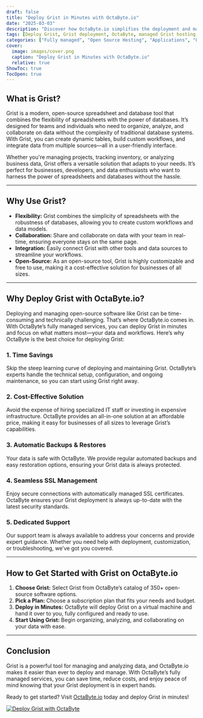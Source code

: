 ```yaml
---
draft: false
title: "Deploy Grist in Minutes with OctaByte.io"
date: "2025-03-03"
description: "Discover how OctaByte.io simplifies the deployment and management of Grist, a powerful open-source spreadsheet and database tool. Save time, reduce costs, and enjoy seamless technical support with OctaByte's fully managed services."
tags: [Deploy Grist, Grist deployment, OctaByte, managed Grist hosting, open-source spreadsheet, database tool, managed open-source software, Grist benefits, OctaByte services, Grist deployment made easy]
categories: ["Fully managed", "Open Source Hosting", "Applications", "Others", "Grist"]
cover:
  image: images/cover.png
  caption: "Deploy Grist in Minutes with OctaByte.io"
  relative: true
ShowToc: true
TocOpen: true
---
```



## What is Grist?

Grist is a modern, open-source spreadsheet and database tool that combines the flexibility of spreadsheets with the power of databases. It’s designed for teams and individuals who need to organize, analyze, and collaborate on data without the complexity of traditional database systems. With Grist, you can create dynamic tables, build custom workflows, and integrate data from multiple sources—all in a user-friendly interface.

Whether you're managing projects, tracking inventory, or analyzing business data, Grist offers a versatile solution that adapts to your needs. It’s perfect for businesses, developers, and data enthusiasts who want to harness the power of spreadsheets and databases without the hassle.

---

## Why Use Grist?

- **Flexibility:** Grist combines the simplicity of spreadsheets with the robustness of databases, allowing you to create custom workflows and data models.
- **Collaboration:** Share and collaborate on data with your team in real-time, ensuring everyone stays on the same page.
- **Integration:** Easily connect Grist with other tools and data sources to streamline your workflows.
- **Open-Source:** As an open-source tool, Grist is highly customizable and free to use, making it a cost-effective solution for businesses of all sizes.

---

## Why Deploy Grist with OctaByte.io?

Deploying and managing open-source software like Grist can be time-consuming and technically challenging. That’s where OctaByte.io comes in. With OctaByte’s fully managed services, you can deploy Grist in minutes and focus on what matters most—your data and workflows. Here’s why OctaByte is the best choice for deploying Grist:

### 1. **Time Savings**
   Skip the steep learning curve of deploying and maintaining Grist. OctaByte’s experts handle the technical setup, configuration, and ongoing maintenance, so you can start using Grist right away.

### 2. **Cost-Effective Solution**
   Avoid the expense of hiring specialized IT staff or investing in expensive infrastructure. OctaByte provides an all-in-one solution at an affordable price, making it easy for businesses of all sizes to leverage Grist’s capabilities.

### 3. **Automatic Backups & Restores**
   Your data is safe with OctaByte. We provide regular automated backups and easy restoration options, ensuring your Grist data is always protected.

### 4. **Seamless SSL Management**
   Enjoy secure connections with automatically managed SSL certificates. OctaByte ensures your Grist deployment is always up-to-date with the latest security standards.

### 5. **Dedicated Support**
   Our support team is always available to address your concerns and provide expert guidance. Whether you need help with deployment, customization, or troubleshooting, we’ve got you covered.

---

## How to Get Started with Grist on OctaByte.io

1. **Choose Grist:** Select Grist from OctaByte’s catalog of 350+ open-source software options.
2. **Pick a Plan:** Choose a subscription plan that fits your needs and budget.
3. **Deploy in Minutes:** OctaByte will deploy Grist on a virtual machine and hand it over to you, fully configured and ready to use.
4. **Start Using Grist:** Begin organizing, analyzing, and collaborating on your data with ease.

---

## Conclusion

Grist is a powerful tool for managing and analyzing data, and OctaByte.io makes it easier than ever to deploy and manage. With OctaByte’s fully managed services, you can save time, reduce costs, and enjoy peace of mind knowing that your Grist deployment is in expert hands. 

Ready to get started? Visit [OctaByte.io](https://octabyte.io) today and deploy Grist in minutes!

[![Deploy Grist with OctaByte](/images/deploy-on-octabyte.png)](https://octabyte.io/fully-managed-open-source-services/applications/others/grist)